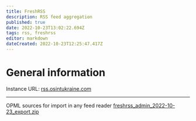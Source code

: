 ```yaml
---
title: FreshRSS
description: RSS feed aggregation
published: true
date: 2022-10-23T13:02:22.694Z
tags: rss, freshrss
editor: markdown
dateCreated: 2022-10-23T12:25:47.417Z
---
```


# General information

Instance URL: [rss.osintukraine.com](https://rss.osintukraine.com/)


---
OPML sources for import in any feed reader 
[freshrss_admin_2022-10-23_export.zip](/freshrss_admin_2022-10-23_export.zip)

